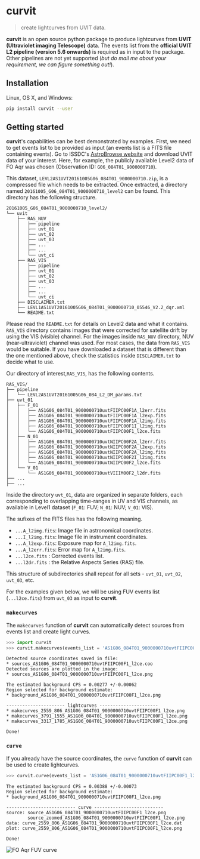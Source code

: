 # **curvit**
> create lightcurves from UVIT data.

**curvit** is an open source python package to produce lightcurves from **UVIT (Ultraviolet imaging Telescope)** data.  The events list from the **official UVIT L2 pipeline (version 5.6 onwards)** is required as in input to the package.  Other pipelines are not yet supported (*but do mail me about your requirement, we can figure something out!*). 

## Installation
Linux, OS X, and Windows:
```sh
pip install curvit --user
```

## Getting started

**curvit**'s capabilities can be best demonstrated by examples. First, we need to get events list to be provided as input (an events list is a FITS file containing events). Go to ISSDC's [AstroBrowse website](https://astrobrowse.issdc.gov.in/astro_archive/archive/Home.jsp) and download UVIT data of your interest. Here, for example, the publicly available Level2 data of FO Aqr was chosen (Observation ID: `G06_084T01_9000000710`). 

This dataset, `LEVL2AS1UVT20161005G06_084T01_9000000710.zip`, is a compressed file which needs to be extracted. Once extracted, a directory named `20161005_G06_084T01_9000000710_level2` can be found. This directory has the following structure. 

```
20161005_G06_084T01_9000000710_level2/
└── uvit
    ├── RAS_NUV
    │   ├── pipeline
    │   ├── uvt_01
    │   ├── uvt_02
    │   ├── uvt_03
    │   ├── ...
    │   ├── ...
    │   └── uvt_ci
    ├── RAS_VIS
    │   ├── pipeline
    │   ├── uvt_01
    │   ├── uvt_02
    │   ├── uvt_03
    │   ├── ...
    │   ├── ...
    │   └── uvt_ci
    ├── DISCLAIMER.txt
    ├── LEVL1AS1UVT20161005G06_084T01_9000000710_05546_V2.2_dqr.xml
    └── README.txt
```
Please read the `README.txt` for details on Level2 data and what it contains. `RAS_VIS` directory contains images that were corrected for satellite drift by using the VIS (visible) channel. For the images inside `RAS_NUV` directory, NUV (near-ultraviolet) channel was used. For most cases, the data from `RAS_VIS` would be suitable. If you have downloaded a dataset that is different than the one mentioned above, check the statistics inside `DISCLAIMER.txt` to decide what to use. 

Our directory of interest,`RAS_VIS`, has the following contents. 
```
RAS_VIS/
├── pipeline
│   └── LEVL2AS1UVT20161005G06_084_L2_DM_params.txt
├── uvt_01
│   ├── F_01
│   │   ├── AS1G06_084T01_9000000710uvtFIIPC00F1A_l2err.fits
│   │   ├── AS1G06_084T01_9000000710uvtFIIPC00F1A_l2exp.fits
│   │   ├── AS1G06_084T01_9000000710uvtFIIPC00F1A_l2img.fits
│   │   ├── AS1G06_084T01_9000000710uvtFIIPC00F1I_l2img.fits
│   │   └── AS1G06_084T01_9000000710uvtFIIPC00F1_l2ce.fits
│   ├── N_01
│   │   ├── AS1G06_084T01_9000000710uvtNIIPC00F2A_l2err.fits
│   │   ├── AS1G06_084T01_9000000710uvtNIIPC00F2A_l2exp.fits
│   │   ├── AS1G06_084T01_9000000710uvtNIIPC00F2A_l2img.fits
│   │   ├── AS1G06_084T01_9000000710uvtNIIPC00F2I_l2img.fits
│   │   └── AS1G06_084T01_9000000710uvtNIIPC00F2_l2ce.fits
│   └── V_01
│       └── AS1G06_084T01_9000000710uvtVIIIM00F2_l2dr.fits
├── ...
├── ...
```

<!--- `pipeline` contains the parameter file for UVIT L2 pipeline (UL2P) used to generate the science data products inside `RAS_VIS`.  -->

Inside the directory `uvt_01`, data are organized in separate folders, each corresponding to overlapping time-ranges in UV and VIS channels, as available in Level1 dataset (`F_01`: FUV; `N_01`: NUV; `V_01`: VIS). 

The sufixes of the FITS files has the following meaning. 

* `...A_l2img.fits`: Image file in astronomical coordinates.
* `...I_l2img.fits`: Image file in instrument coordinates.
* `...A_l2exp.fits`: Exposure map for `A_l2img.fits`.
* `...A_l2err.fits`: Error map for `A_l2img.fits`.
* `...l2ce.fits` : Corrected events list.
* `...l2dr.fits` : the Relative Aspects Series (RAS) file. 

This structure of subdirectories shall repeat for all sets - `uvt_01`, `uvt_02`, `uvt_03`, etc.

For the examples given below, we will be using FUV events list (`...l2ce.fits`) from `uvt_03` as input to **curvit**.  

### `makecurves`

The `makecurves` function of **curvit** can automatically detect sources from events list and create light curves. 

``` python
>>> import curvit
>>> curvit.makecurves(events_list = 'AS1G06_084T01_9000000710uvtFIIPC00F1_l2ce.fits', how_many = 4)
```
```
Detected source coordinates saved in file:
* sources_AS1G06_084T01_9000000710uvtFIIPC00F1_l2ce.coo
Detected sources are plotted in the image:
* sources_AS1G06_084T01_9000000710uvtFIIPC00F1_l2ce.png

The estimated background CPS = 0.00277 +/-0.00062
Region selected for background estimate:
* background_AS1G06_084T01_9000000710uvtFIIPC00F1_l2ce.png

---------------------- lightcurves ----------------------
* makecurves_2559_806_AS1G06_084T01_9000000710uvtFIIPC00F1_l2ce.png
* makecurves_3791_1555_AS1G06_084T01_9000000710uvtFIIPC00F1_l2ce.png
* makecurves_3317_1785_AS1G06_084T01_9000000710uvtFIIPC00F1_l2ce.png

Done!

```

### `curve`

If you already have the source coordinates, the `curve` function of **curvit** can be used to create lightcurves.

``` python
>>> curvit.curve(events_list = 'AS1G06_084T01_9000000710uvtFIIPC00F1_l2ce.fits', xp = 2559, yp = 806)
```
```
The estimated background CPS = 0.00388 +/-0.00073
Region selected for background estimate:
* background_AS1G06_084T01_9000000710uvtFIIPC00F1_l2ce.png

-------------------------- curve --------------------------
source: source_AS1G06_084T01_9000000710uvtFIIPC00F1_l2ce.png
        source_zoomed_AS1G06_084T01_9000000710uvtFIIPC00F1_l2ce.png
data: curve_2559_806_AS1G06_084T01_9000000710uvtFIIPC00F1_l2ce.dat
plot: curve_2559_806_AS1G06_084T01_9000000710uvtFIIPC00F1_l2ce.png

Done!
```
![FO Aqr FUV curve](https://i.imgur.com/kKYReoW.png)